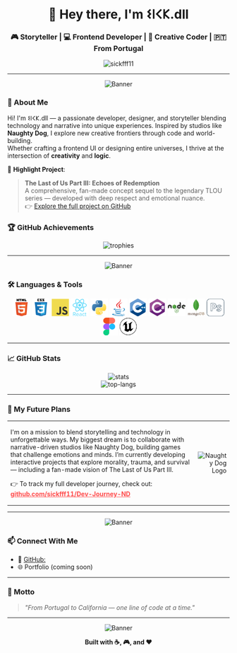 <h1 align="center">👋 Hey there, I'm 𐌔𐌉𐌂𐌊.dll </h1>
<h3 align="center">🎮 Storyteller | 💻 Frontend Developer | 🎨 Creative Coder | 🇵🇹 From Portugal</h3>

<p align="center">
  <img src="https://komarev.com/ghpvc/?username=sickfff11&label=Profile%20views&color=0e75b6&style=flat" alt="sickfff11" />
</p>

---
<p align="center">
  <img src="https://i.pinimg.com/736x/7d/55/50/7d5550ef90c58c7e16ba0fdcb6842155.jpg" alt="Banner" />
</p>

### 🧠 About Me

Hi! I'm 𐌔𐌉𐌂𐌊.dll — a passionate developer, designer, and storyteller blending technology and narrative into unique experiences. Inspired by studios like **Naughty Dog**, I explore new creative frontiers through code and world-building.  
Whether crafting a frontend UI or designing entire universes, I thrive at the intersection of **creativity** and **logic**.

🚀 **Highlight Project**:  
> **The Last of Us Part III: Echoes of Redemption**  
> A comprehensive, fan-made concept sequel to the legendary TLOU series — developed with deep respect and emotional nuance.  
> 👉 [Explore the full project on GitHub](https://github.com/sickfff11/TLOU-3---BY-ME)


### 🏆 GitHub Achievements

<p align="center">
  <img src="https://github-profile-trophy.vercel.app/?username=sickfff11&theme=darkhub&title=Stars,Followers,Repositories,Commit" alt="trophies" />
</p>

---
<p align="center">
  <img src="https://i.pinimg.com/736x/ba/ee/b8/baeeb81d09343497bc6b443f1cefbe77.jpg" alt="Banner" />
</p>

### 🛠️ Languages & Tools

<p align="center">
  <img src="https://raw.githubusercontent.com/devicons/devicon/master/icons/html5/html5-original-wordmark.svg" width="40" alt="HTML5"/>
  <img src="https://raw.githubusercontent.com/devicons/devicon/master/icons/css3/css3-original-wordmark.svg" width="40" alt="CSS3"/>
  <img src="https://raw.githubusercontent.com/devicons/devicon/master/icons/javascript/javascript-original.svg" width="40" alt="JavaScript"/>
  <img src="https://raw.githubusercontent.com/devicons/devicon/master/icons/react/react-original-wordmark.svg" width="40" alt="React"/>
  <img src="https://raw.githubusercontent.com/devicons/devicon/master/icons/python/python-original.svg" width="40" alt="Python"/>
  <img src="https://raw.githubusercontent.com/devicons/devicon/master/icons/java/java-original.svg" width="40" alt="Java"/>
  <img src="https://raw.githubusercontent.com/devicons/devicon/master/icons/cplusplus/cplusplus-original.svg" width="40" alt="C++"/>
  <img src="https://raw.githubusercontent.com/devicons/devicon/master/icons/csharp/csharp-original.svg" width="40" alt="C#"/>
  <img src="https://raw.githubusercontent.com/devicons/devicon/master/icons/nodejs/nodejs-original-wordmark.svg" width="40" alt="NodeJS"/>
  <img src="https://raw.githubusercontent.com/devicons/devicon/master/icons/mongodb/mongodb-original-wordmark.svg" width="40" alt="MongoDB"/>
  <img src="https://raw.githubusercontent.com/devicons/devicon/master/icons/photoshop/photoshop-line.svg" width="40" alt="Photoshop"/>
  <img src="https://raw.githubusercontent.com/devicons/devicon/master/icons/figma/figma-original.svg" width="40" alt="Figma"/>
  <img src="https://raw.githubusercontent.com/devicons/devicon/ca28c779441053191ff11710fe24a9e6c23690d6/icons/unrealengine/unrealengine-original.svg" width="40" alt="Unreal Engine"/>
</p>

---

### 📈 GitHub Stats

<p align="center">
  <img src="https://github-readme-stats.vercel.app/api?username=sickfff11&theme=dark&show_icons=true&icon_color=FF4C4C&title_color=FF4C4C&text_color=ffffff" alt="stats" />
  <br />
  <img src="https://github-readme-stats.vercel.app/api/top-langs/?username=sickfff11&theme=dark&layout=compact&title_color=FF4C4C&text_color=ffffff" alt="top-langs" />
</p>

---

### 🚀 My Future Plans

<table>
<tr>
<td>

<p align="left">
I'm on a mission to blend storytelling and technology in unforgettable ways. My biggest dream is to collaborate with narrative-driven studios like Naughty Dog, building games that challenge emotions and minds. I’m currently developing interactive projects that explore morality, trauma, and survival — including a fan-made vision of The Last of Us Part III.

👉 To track my full developer journey, check out:  
<a href="https://github.com/sickfff11/Dev-Journey-ND" style="color:#FF4C4C;"><b>github.com/sickfff11/Dev-Journey-ND</b></a>
</p>

</td>
<td align="right">
  <img src="https://www.pngkit.com/png/full/360-3603622_dovahkiin-png.png" alt="Naughty Dog Logo" width="160" />
</td>
</tr>
</table>

---
<p align="center">
  <img src="https://i.pinimg.com/736x/59/0e/08/590e08b051a1cd543b90f52db20965ba.jpg" alt="Banner" />
</p>

### 📫 Connect With Me

- 💬 [GitHub:](https://github.com/sickfff11)
- 🌐 Portfolio (coming soon)

---

### 🧠 Motto

> *"From Portugal to California — one line of code at a time."*

---
<p align="center">
  <img src="https://i.pinimg.com/736x/4b/88/a3/4b88a371dc9130eda57ed510e3531632.jpg" alt="Banner" />
</p>
<p align="center">
  <b>Built with ☕, 🎮, and ❤️</b>
</p>
